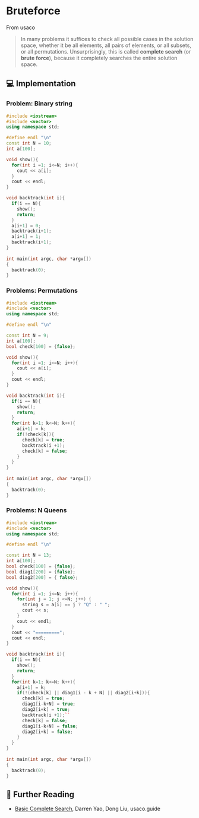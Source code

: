 # Bruteforce

From usaco

> In many problems it suffices to check all possible cases in the solution space, whether it be all elements, all pairs of elements, or all subsets, or all permutations. Unsurprisingly, this is called **complete search** (or **brute force**), because it completely searches the entire solution space.

## 💻 Implementation

###  Problem: Binary string

```cpp
#include <iostream>
#include <vector>
using namespace std;

#define endl "\n"
const int N = 10;
int a[100];

void show(){
  for(int i =1; i<=N; i++){
    cout << a[i];
  }
  cout << endl;
}

void backtrack(int i){
  if(i == N){
    show();
    return;
  }
  a[i+1] = 0;
  backtrack(i+1);
  a[i+1] = 1;
  backtrack(i+1);
}
  
int main(int argc, char *argv[])
{
  backtrack(0);
}
```

### Problems: Permutations

```cpp 
#include <iostream>
#include <vector>
using namespace std;

#define endl "\n"

const int N = 9;
int a[100];
bool check[100] = {false};

void show(){
  for(int i =1; i<=N; i++){
    cout << a[i];
  }
  cout << endl;
}

void backtrack(int i){
  if(i == N){
    show();
    return;
  }
  for(int k=1; k<=N; k++){
    a[i+1] = k;
    if(!check[k]){
      check[k] = true;
      backtrack(i +1);
      check[k] = false;
    }
  }
}
  
int main(int argc, char *argv[])
{
  backtrack(0);
}
```

### Problems: N Queens

```cpp
#include <iostream>
#include <vector>
using namespace std;

#define endl "\n"

const int N = 13;
int a[100];
bool check[100] = {false};
bool diag1[200] = {false};
bool diag2[200] = { false};

void show(){
  for(int i =1; i<=N; i++){
    for(int j = 1; j <=N; j++) {
      string s = a[i] == j ? "Q" : " ";
      cout << s;
    }
    cout << endl;
  }
  cout << "=========";
  cout << endl;
}

void backtrack(int i){
  if(i == N){
    show();
    return;
  }
  for(int k=1; k<=N; k++){
    a[i+1] = k;
    if(!(check[k] || diag1[i - k + N] || diag2[i+k])){
      check[k] = true;
      diag1[i-k+N] = true;
      diag2[i+k] = true;
      backtrack(i +1);``
      check[k] = false;
      diag1[i-k+N] = false;
      diag2[i+k] = false;
    }
  }
}
  
int main(int argc, char *argv[])
{
  backtrack(0);
}
```

## 🔗 Further Reading

* [Basic Complete Search](https://usaco.guide/bronze/intro-complete?lang=cpp), Darren Yao, Dong Liu, usaco.guide

